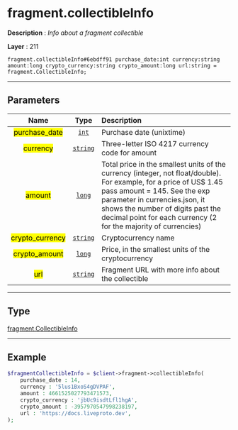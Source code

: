 # fragment.collectibleInfo

**Description** : *Info about a fragment collectible*

**Layer** : 211

```tl
fragment.collectibleInfo#6ebdff91 purchase_date:int currency:string amount:long crypto_currency:string crypto_amount:long url:string = fragment.CollectibleInfo;
```

---

## Parameters

| Name | Type | Description |
| :---: | :---: | :--- |
| <mark>purchase_date</mark> | [`int`](type/int) | Purchase date (unixtime) |
| <mark>currency</mark> | [`string`](type/string) | Three-letter ISO 4217 currency code for amount |
| <mark>amount</mark> | [`long`](type/long) | Total price in the smallest units of the currency (integer, not float/double). For example, for a price of US$ 1.45 pass amount = 145. See the exp parameter in currencies.json, it shows the number of digits past the decimal point for each currency (2 for the majority of currencies) |
| <mark>crypto_currency</mark> | [`string`](type/string) | Cryptocurrency name |
| <mark>crypto_amount</mark> | [`long`](type/long) | Price, in the smallest units of the cryptocurrency |
| <mark>url</mark> | [`string`](type/string) | Fragment URL with more info about the collectible |

---

## Type

[fragment.CollectibleInfo](type/fragment.CollectibleInfo)

---

## Example

```php
$fragmentCollectibleInfo = $client->fragment->collectibleInfo(
	purchase_date : 14,
	currency : '5lus1BxoS4gDVPAF',
	amount : 4661525027793471573,
	crypto_currency : 'jbUc9isdtLfl1hgA',
	crypto_amount : -3957970547998238197,
	url : 'https://docs.liveproto.dev',
);
```
